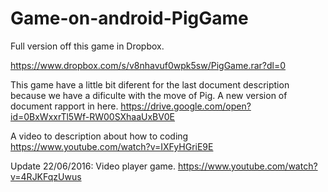 # Game-on-android-PigGame
Full version off this game in Dropbox.

https://www.dropbox.com/s/v8nhavuf0wpk5sw/PigGame.rar?dl=0

This game have a little bit diferent for the last document description because we have a dificulte with the move of Pig. 
A new version of document rapport in here.
https://drive.google.com/open?id=0BxWxxrTl5Wf-RW00SXhaaUxBV0E

A video to description about how to coding 
https://www.youtube.com/watch?v=IXFyHGriE9E

Update 22/06/2016: Video player game. 
https://www.youtube.com/watch?v=4RJKFqzUwus

